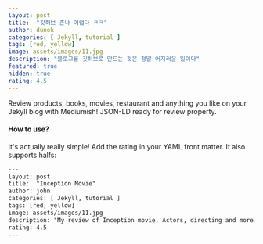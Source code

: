 ```yaml
---
layout: post
title:  "깃허브 존나 어렵다 ㅋㅋ"
author: dunok
categories: [ Jekyll, tutorial ]
tags: [red, yellow]
image: assets/images/11.jpg
description: "블로그를 깃허브로 만드는 것은 정말 어지러운 일이다"
featured: true
hidden: true
rating: 4.5
---
```


Review products, books, movies, restaurant and anything you like on your Jekyll blog with Mediumish! JSON-LD ready for review property.

#### How to use?

It's actually really simple! Add the rating in your YAML front matter. It also supports halfs:

```html
---
layout: post
title:  "Inception Movie"
author: john
categories: [ Jekyll, tutorial ]
tags: [red, yellow]
image: assets/images/11.jpg
description: "My review of Inception movie. Actors, directing and more."
rating: 4.5
---
```

